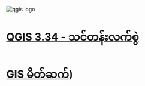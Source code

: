 ![qgis logo](https://github.com/qgis/QGIS/blob/master/images/README-md/main_logo.png)

# [QGIS 3.34 - သင်တန်းလက်စွဲ](https://zwemgmg92.github.io/QGIS334-Training-Manual-MM/docs/training_manual/index.html)

# [GIS မိတ်ဆက်](https://zwemgmg92.github.io/QGIS334-Training-Manual-MM/docs/gentle_gis_introduction/index.html))

